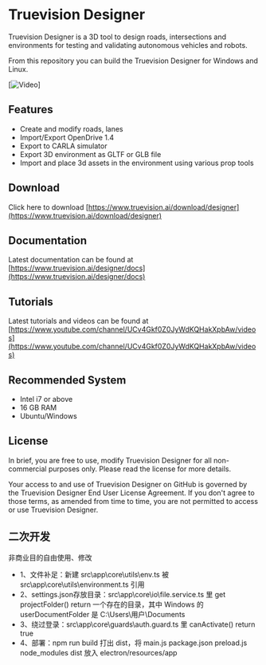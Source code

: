 # Truevision Designer

Truevision Designer is a 3D tool to design roads, intersections and environments for testing and validating autonomous vehicles and robots.

From this repository you can build the Truevision Designer for Windows and Linux.

[![Video](docs/img/welcome.jpg)]


## Features

- Create and modify roads, lanes
- Import/Export OpenDrive 1.4
- Export to CARLA simulator
- Export 3D environment as GLTF or GLB file
- Import and place 3d assets in the environment using various prop tools

## Download

Click here to download [https://www.truevision.ai/download/designer](https://www.truevision.ai/download/designer)

## Documentation

Latest documentation can be found at [https://www.truevision.ai/designer/docs](https://www.truevision.ai/designer/docs)

## Tutorials

Latest tutorials and videos can be found at [https://www.youtube.com/channel/UCv4Gkf0Z0JyWdKQHakXpbAw/videos](https://www.youtube.com/channel/UCv4Gkf0Z0JyWdKQHakXpbAw/videos)

## Recommended System
- Intel i7 or above
- 16 GB RAM
- Ubuntu/Windows

## License

In brief, you are free to use, modify Truevision Designer for all non-commercial purposes only. Please read the license for more details.

Your access to and use of Truevision Designer on GitHub is governed by the Truevision Designer End User License Agreement. If you don't agree to those terms, as amended from time to time, you are not permitted to access or use Truevision Designer.


## 二次开发
非商业目的自由使用、修改
- 1、文件补足：新建 src\app\core\utils\env.ts 被 src\app\core\utils\environment.ts 引用
- 2、settings.json存放目录：src\app\core\io\file.service.ts 里 get projectFolder() return 一个存在的目录，其中 Windows 的 userDocumentFolder 是 C:\Users\用户\Documents
- 3、绕过登录：src\app\core\guards\auth.guard.ts 里 canActivate() return true 
- 4、部署：npm run build 打出 dist，将 main.js package.json preload.js node_modules dist 放入 electron/resources/app
